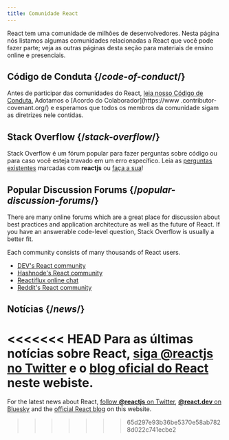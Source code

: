 ```yaml
---
title: Comunidade React
---
```


<Intro>

React tem uma comunidade de milhões de desenvolvedores. Nesta página nós listamos algumas comunidades relacionadas a React que você pode fazer parte; veja as outras páginas desta seção para materiais de ensino online e presenciais.

</Intro>

## Código de Conduta {/*code-of-conduct*/}

Antes de participar das comunidades do React, [leia nosso Código de Conduta.](https://github.com/facebook/react/blob/main/CODE_OF_CONDUCT.md) Adotamos o [Acordo do Colaborador](https://www .contributor-covenant.org/) e esperamos que todos os membros da comunidade sigam as diretrizes nele contidas.

## Stack Overflow {/*stack-overflow*/}

Stack Overflow é um fórum popular para fazer perguntas sobre código ou para caso você esteja travado em um erro específico. Leia as [perguntas existentes](https://stackoverflow.com/questions/tagged/reactjs) marcadas com **reactjs** ou [faça a sua](https://stackoverflow.com/questions/ask?tags=reactjs)!

## Popular Discussion Forums {/*popular-discussion-forums*/}

There are many online forums which are a great place for discussion about best practices and application architecture as well as the future of React. If you have an answerable code-level question, Stack Overflow is usually a better fit.

Each community consists of many thousands of React users.

* [DEV's React community](https://dev.to/t/react)
* [Hashnode's React community](https://hashnode.com/n/reactjs)
* [Reactiflux online chat](https://discord.gg/reactiflux)
* [Reddit's React community](https://www.reddit.com/r/reactjs/)

## Notícias {/*news*/}

<<<<<<< HEAD
Para as últimas notícias sobre React, [siga **@reactjs** no Twitter](https://twitter.com/reactjs) e o [blog oficial do React](/blog/) neste webiste.
=======
For the latest news about React, [follow **@reactjs** on Twitter](https://twitter.com/reactjs), [**@react.dev** on Bluesky](https://bsky.app/profile/react.dev) and the [official React blog](/blog/) on this website.
>>>>>>> 65d297e93b36be5370e58ab7828d022c741ecbe2
